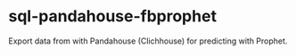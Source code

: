 # sql-pandahouse-fbprophet
Export data from with Pandahouse (Clichhouse) for predicting with Prophet.
